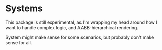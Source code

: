 # Systems

This package is still experimental,
as I'm wrapping my head around how I want to handle complex logic,
and AABB-hierarchical rendering.

System might make sense for some scenarios, but probably don't make sense for all.